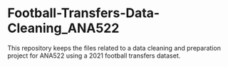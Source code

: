 # Football-Transfers-Data-Cleaning_ANA522
This repository keeps the files related to a data cleaning and preparation project for ANA522 using a 2021 football transfers dataset.
